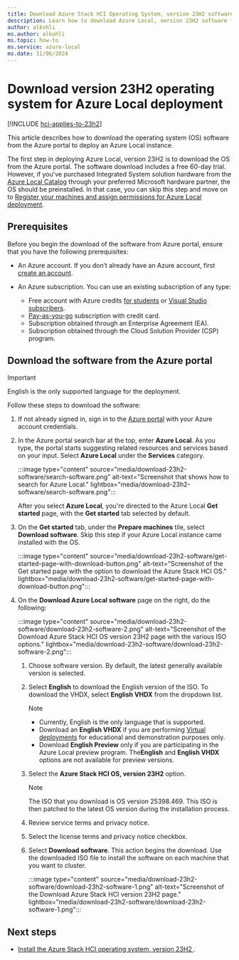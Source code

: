 ```yaml
---
title: Download Azure Stack HCI Operating System, version 23H2 software for Azure Local deployment
description: Learn how to download Azure Local, version 23H2 software from the Azure portal to deploy an Azure Local instance.
author: alkohli
ms.author: alkohli
ms.topic: how-to
ms.service: azure-local
ms.date: 11/06/2024
---
```


# Download version 23H2 operating system for Azure Local deployment

[!INCLUDE [hci-applies-to-23h2](../includes/hci-applies-to-23h2.md)]

This article describes how to download the operating system (OS) software from the Azure portal to deploy an Azure Local instance.

The first step in deploying Azure Local, version 23H2 is to download the OS from the Azure portal. The software download includes a free 60-day trial. However, if you've purchased Integrated System solution hardware from the [Azure Local Catalog](https://aka.ms/AzureStackHCICatalog) through your preferred Microsoft hardware partner, the OS should be preinstalled. In that case, you can skip this step and move on to [Register your machines and assign permissions for Azure Local deployment](./deployment-arc-register-server-permissions.md).

## Prerequisites

Before you begin the download of the software from Azure portal, ensure that you have the following prerequisites:

- An Azure account. If you don’t already have an Azure account, first [create an account](https://azure.microsoft.com/free/).
- An Azure subscription. You can use an existing subscription of any type:

   - Free account with Azure credits [for students](https://azure.microsoft.com/free/students/) or [Visual Studio subscribers](https://azure.microsoft.com/pricing/member-offers/credit-for-visual-studio-subscribers/).
   - [Pay-as-you-go](https://azure.microsoft.com/pricing/purchase-options/pay-as-you-go/) subscription with credit card.
   - Subscription obtained through an Enterprise Agreement (EA).
   - Subscription obtained through the Cloud Solution Provider (CSP) program.

## Download the software from the Azure portal

> [!IMPORTANT]
> English is the only supported language for the deployment.

Follow these steps to download the software:

1. If not already signed in, sign in to the [Azure portal](https://portal.azure.com/) with your Azure account credentials.
1. In the Azure portal search bar at the top, enter **Azure Local**. As you type, the portal starts suggesting related resources and services based on your input. Select **Azure Local** under the **Services** category.

    :::image type="content" source="media/download-23h2-software/search-software.png" alt-text="Screenshot that shows how to search for Azure Local." lightbox="media/download-23h2-software/search-software.png":::

    After you select **Azure Local**, you're directed to the Azure Local **Get started** page, with the **Get started** tab selected by default.

1. On the **Get started** tab, under the **Prepare machines** tile, select **Download software**. Skip this step if your Azure Local instance came installed with the OS.

    :::image type="content" source="media/download-23h2-software/get-started-page-with-download-button.png" alt-text="Screenshot of the Get started page with the option to download the Azure Stack HCI OS." lightbox="media/download-23h2-software/get-started-page-with-download-button.png":::
    
1. On the **Download Azure Local software** page on the right, do the following:

    :::image type="content" source="media/download-23h2-software/download-23h2-software-2.png" alt-text="Screenshot of the Download Azure Stack HCI OS version 23H2 page with the various ISO options." lightbox="media/download-23h2-software/download-23h2-software-2.png":::

    1. Choose software version. By default, the latest generally available version is selected.
    1. Select **English** to download the English version of the ISO. To download the VHDX, select **English VHDX** from the dropdown list.
        > [!NOTE]
        > - Currently, English is the only language that is supported.
        > - Download an **English VHDX** if you are performing [Virtual deployments](./deployment-virtual.md) for educational and demonstration purposes only.
        > - Download **English Preview** only if you are participating in the Azure Local preview program. The**English** and **English VHDX** options are not available for preview versions.

    1. Select the **Azure Stack HCI OS, version 23H2** option.
        > [!NOTE]
        > The ISO that you download is OS version 25398.469. This ISO is then patched to the latest OS version during the installation process.
    1. Review service terms and privacy notice.
    1. Select the license terms and privacy notice checkbox.
    1. Select **Download software**. This action begins the download. Use the downloaded ISO file to install the software on each machine that you want to cluster.

        :::image type="content" source="media/download-23h2-software/download-23h2-software-1.png" alt-text="Screenshot of the Download Azure Stack HCI version 23H2 page." lightbox="media/download-23h2-software/download-23h2-software-1.png":::

## Next steps

- [Install the Azure Stack HCI operating system, version 23H2 ](./deployment-install-os.md).
